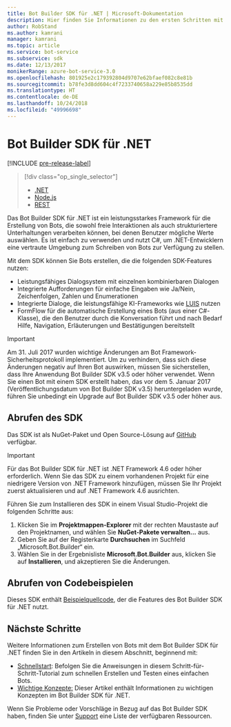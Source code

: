 ```yaml
---
title: Bot Builder SDK für .NET | Microsoft-Dokumentation
description: Hier finden Sie Informationen zu den ersten Schritten mit dem Bot Builder SDK für .NET, einem leistungsstarken, benutzerfreundlichen Framework für das Erstellen von Bots.
author: RobStand
ms.author: kamrani
manager: kamrani
ms.topic: article
ms.service: bot-service
ms.subservice: sdk
ms.date: 12/13/2017
monikerRange: azure-bot-service-3.0
ms.openlocfilehash: 801925e2c179392804d9707e62bfaef082c8e81b
ms.sourcegitcommit: b78fe3d8dd604c4f7233740658a229e85b8535dd
ms.translationtype: HT
ms.contentlocale: de-DE
ms.lasthandoff: 10/24/2018
ms.locfileid: "49996698"
---
```

# <a name="bot-builder-sdk-for-net"></a>Bot Builder SDK für .NET

[!INCLUDE [pre-release-label](../includes/pre-release-label-v3.md)]

> [!div class="op_single_selector"]
> - [.NET](../dotnet/bot-builder-dotnet-overview.md)
> - [Node.js](../nodejs/bot-builder-nodejs-overview.md)
> - [REST](../rest-api/bot-framework-rest-overview.md)

Das Bot Builder SDK für .NET ist ein leistungsstarkes Framework für die Erstellung von Bots, die sowohl freie Interaktionen als auch strukturiertere Unterhaltungen verarbeiten können, bei denen Benutzer mögliche Werte auswählen. Es ist einfach zu verwenden und nutzt C#, um .NET-Entwicklern eine vertraute Umgebung zum Schreiben von Bots zur Verfügung zu stellen.

Mit dem SDK können Sie Bots erstellen, die die folgenden SDK-Features nutzen: 

- Leistungsfähiges Dialogsystem mit einzelnen kombinierbaren Dialogen
- Integrierte Aufforderungen für einfache Eingaben wie Ja/Nein, Zeichenfolgen, Zahlen und Enumerationen
- Integrierte Dialoge, die leistungsfähige KI-Frameworks wie <a href="http://luis.ai" target="_blank">LUIS</a> nutzen
- FormFlow für die automatische Erstellung eines Bots (aus einer C#-Klasse), die den Benutzer durch die Konversation führt und nach Bedarf Hilfe, Navigation, Erläuterungen und Bestätigungen bereitstellt

> [!IMPORTANT]
> Am 31. Juli 2017 wurden wichtige Änderungen am Bot Framework-Sicherheitsprotokoll implementiert. Um zu verhindern, dass sich diese Änderungen negativ auf Ihren Bot auswirken, müssen Sie sicherstellen, dass Ihre Anwendung Bot Builder SDK v3.5 oder höher verwendet. Wenn Sie einen Bot mit einem SDK erstellt haben, das vor dem 5. Januar 2017 (Veröffentlichungsdatum von Bot Builder SDK v3.5) heruntergeladen wurde, führen Sie unbedingt ein Upgrade auf Bot Builder SDK v3.5 oder höher aus.

## <a name="get-the-sdk"></a>Abrufen des SDK

Das SDK ist als NuGet-Paket und Open Source-Lösung auf <a href="https://github.com/Microsoft/BotBuilder" target="_blank">GitHub</a> verfügbar.

> [!IMPORTANT]
> Für das Bot Builder SDK für .NET ist .NET Framework 4.6 oder höher erforderlich. Wenn Sie das SDK zu einem vorhandenen Projekt für eine niedrigere Version von .NET Framework hinzufügen, müssen Sie Ihr Projekt zuerst aktualisieren und auf .NET Framework 4.6 ausrichten.

Führen Sie zum Installieren des SDK in einem Visual Studio-Projekt die folgenden Schritte aus:

1. Klicken Sie im **Projektmappen-Explorer** mit der rechten Maustaste auf den Projektnamen, und wählen Sie **NuGet-Pakete verwalten...** aus.
2. Geben Sie auf der Registerkarte **Durchsuchen** im Suchfeld „Microsoft.Bot.Builder“ ein.
3. Wählen Sie in der Ergebnisliste **Microsoft.Bot.Builder** aus, klicken Sie auf **Installieren**, und akzeptieren Sie die Änderungen.

## <a name="get-code-samples"></a>Abrufen von Codebeispielen

Dieses SDK enthält [Beispielquellcode](bot-builder-dotnet-samples.md), der die Features des Bot Builder SDK für .NET nutzt.

## <a name="next-steps"></a>Nächste Schritte

Weitere Informationen zum Erstellen von Bots mit dem Bot Builder SDK für .NET finden Sie in den Artikeln in diesem Abschnitt, beginnend mit:

- [Schnellstart](bot-builder-dotnet-quickstart.md): Befolgen Sie die Anweisungen in diesem Schritt-für-Schritt-Tutorial zum schnellen Erstellen und Testen eines einfachen Bots.
- [Wichtige Konzepte:](bot-builder-dotnet-concepts.md) Dieser Artikel enthält Informationen zu wichtigen Konzepten im Bot Builder SDK für .NET.

Wenn Sie Probleme oder Vorschläge in Bezug auf das Bot Builder SDK haben, finden Sie unter [Support](../bot-service-resources-links-help.md) eine Liste der verfügbaren Ressourcen. 
